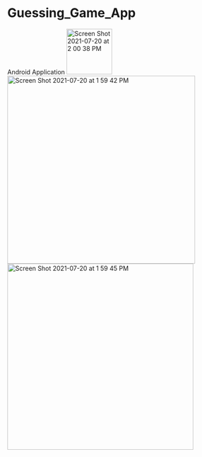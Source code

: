 # Guessing_Game_App

Android Application
<img width="103" alt="Screen Shot 2021-07-20 at 2 00 38 PM" src="https://user-images.githubusercontent.com/58539188/168274728-ae50d1d7-8826-4f8a-9c05-8b666db382ce.png">
<img width="425" alt="Screen Shot 2021-07-20 at 1 59 42 PM" src="https://user-images.githubusercontent.com/58539188/168274754-b9071f7d-a8dc-480b-adcb-876f941442c8.png">
<img width="421" alt="Screen Shot 2021-07-20 at 1 59 45 PM" src="https://user-images.githubusercontent.com/58539188/168274880-3116e327-6fdf-454f-9bfe-8fa07297d5a6.png">
